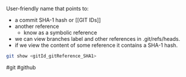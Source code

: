User-friendly name that points to:
- a commit SHA-1 hash or [[GIT IDs]]
- another reference
	- know as a symbolic reference
- we can view branches label and other references in .git/refs/heads.
- if we view the content of some reference it contains a SHA-1 hash.
``` bash 
git show <gitId_gitReference_SHA1>
```


#git #github